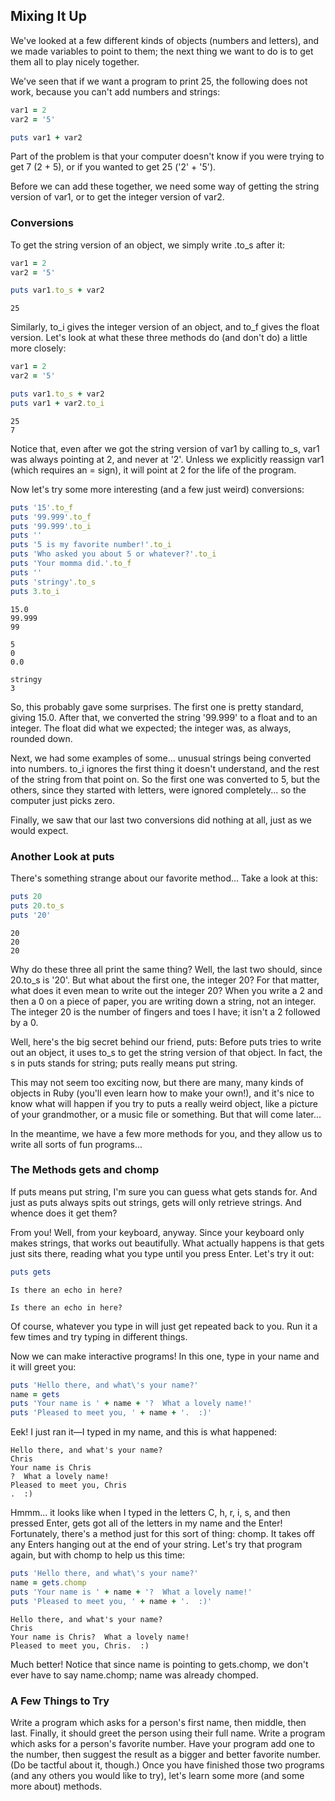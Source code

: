 ## Mixing It Up


We've looked at a few different kinds of objects (numbers and letters), and we made variables to point to them; the next thing we want to do is to get them all to 
play nicely together.

We've seen that if we want a program to print 25, the following does not work, because you can't add numbers and strings:

```ruby
var1 = 2
var2 = '5'

puts var1 + var2
```

Part of the problem is that your computer doesn't know if you were trying to get 7 (2 + 5), or if you wanted to get 25 ('2' + '5').

Before we can add these together, we need some way of getting the string version of var1, or to get the integer version of var2.

### Conversions

To get the string version of an object, we simply write .to_s after it:

```ruby
var1 = 2
var2 = '5'

puts var1.to_s + var2
```

```console
25
```

Similarly, to_i gives the integer version of an object, and to_f gives the float version. Let's look at what these three methods do (and don't do) a little more 
closely:

```ruby
var1 = 2
var2 = '5'

puts var1.to_s + var2
puts var1 + var2.to_i
```

```console
25
7
```

Notice that, even after we got the string version of var1 by calling to_s, var1 was always pointing at 2, and never at '2'. Unless we explicitly reassign var1 
(which requires an = sign), it will point at 2 for the life of the program.

Now let's try some more interesting (and a few just weird) conversions:

```ruby
puts '15'.to_f
puts '99.999'.to_f
puts '99.999'.to_i
puts ''
puts '5 is my favorite number!'.to_i
puts 'Who asked you about 5 or whatever?'.to_i
puts 'Your momma did.'.to_f
puts ''
puts 'stringy'.to_s
puts 3.to_i
```

```console
15.0
99.999
99

5
0
0.0

stringy
3
```

So, this probably gave some surprises. The first one is pretty standard, giving 15.0. After that, we converted the string '99.999' to a float and to an integer. 
The float did what we expected; the integer was, as always, rounded down.

Next, we had some examples of some... unusual strings being converted into numbers. to_i ignores the first thing it doesn't understand, and the rest of the string 
from that point on. So the first one was converted to 5, but the others, since they started with letters, were ignored completely... so the computer just picks zero.

Finally, we saw that our last two conversions did nothing at all, just as we would expect.

### Another Look at puts

There's something strange about our favorite method... Take a look at this:

```ruby
puts 20
puts 20.to_s
puts '20'
```

```console
20
20
20
```

Why do these three all print the same thing? Well, the last two should, since 20.to_s is '20'. But what about the first one, the integer 20? For that matter, 
what does it even mean to write out the integer 20? When you write a 2 and then a 0 on a piece of paper, you are writing down a string, not an integer. 
The integer 20 is the number of fingers and toes I have; it isn't a 2 followed by a 0.

Well, here's the big secret behind our friend, puts: Before puts tries to write out an object, it uses to_s to get the string version of that object. In fact, 
the s in puts stands for string; puts really means put string.

This may not seem too exciting now, but there are many, many kinds of objects in Ruby (you'll even learn how to make your own!), and it's nice to know what will 
happen if you try to puts a really weird object, like a picture of your grandmother, or a music file or something. But that will come later...

In the meantime, we have a few more methods for you, and they allow us to write all sorts of fun programs...

### The Methods gets and chomp

If puts means put string, I'm sure you can guess what gets stands for. And just as puts always spits out strings, gets will only retrieve strings. And whence does it 
get them?

From you! Well, from your keyboard, anyway. Since your keyboard only makes strings, that works out beautifully. What actually happens is that gets just sits there, 
reading what you type until you press Enter. Let's try it out:

```ruby
puts gets
```

```console
Is there an echo in here?
```

```console
Is there an echo in here?
```

Of course, whatever you type in will just get repeated back to you. Run it a few times and try typing in different things.

Now we can make interactive programs! In this one, type in your name and it will greet you:

```ruby
puts 'Hello there, and what\'s your name?'
name = gets
puts 'Your name is ' + name + '?  What a lovely name!'
puts 'Pleased to meet you, ' + name + '.  :)'
```

Eek! I just ran it—I typed in my name, and this is what happened:

```console
Hello there, and what's your name?
Chris
Your name is Chris
?  What a lovely name!
Pleased to meet you, Chris
.  :)
```

Hmmm... it looks like when I typed in the letters C, h, r, i, s, and then pressed Enter, gets got all of the letters in my name and the Enter! Fortunately, 
there's a method just for this sort of thing: chomp. It takes off any Enters hanging out at the end of your string. Let's try that program again, but with chomp to 
help us this time:

```ruby
puts 'Hello there, and what\'s your name?'
name = gets.chomp
puts 'Your name is ' + name + '?  What a lovely name!'
puts 'Pleased to meet you, ' + name + '.  :)'
```

```console
Hello there, and what's your name?
Chris
Your name is Chris?  What a lovely name!
Pleased to meet you, Chris.  :)
```

Much better! Notice that since name is pointing to gets.chomp, we don't ever have to say name.chomp; name was already chomped.

### A Few Things to Try

Write a program which asks for a person's first name, then middle, then last. Finally, it should greet the person using their full name.
Write a program which asks for a person's favorite number. Have your program add one to the number, then suggest the result as a bigger and better favorite number. 
(Do be tactful about it, though.)
Once you have finished those two programs (and any others you would like to try), let's learn some more (and some more about) methods.
